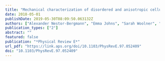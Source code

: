 ```yaml
---
title: "Mechanical characterization of disordered and anisotropic cellular monolayers"
date: 2018-05-01
publishDate: 2019-05-30T08:09:50.063132Z
authors: ["Alexander Nestor-Bergmann", "Emma Johns", "Sarah Woolner", "Oliver E. Jensen"]
publication_types: ["2"]
abstract: ""
featured: false
publication: "*Physical Review E*"
url_pdf: "https://link.aps.org/doi/10.1103/PhysRevE.97.052409"
doi: "10.1103/PhysRevE.97.052409"
---
```



